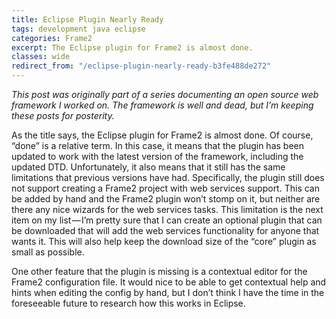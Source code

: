 ```yaml
---
title: Eclipse Plugin Nearly Ready
tags: development java eclipse
categories: Frame2
excerpt: The Eclipse plugin for Frame2 is almost done.
classes: wide
redirect_from: "/eclipse-plugin-nearly-ready-b3fe488de272"
---
```


_This post was originally part of a series documenting an open source web framework I worked on. The framework is well and dead, but I’m keeping these posts for posterity._

As the title says, the Eclipse plugin for Frame2 is almost done. Of course, “done” is a relative term. In this case, it means that the plugin has been updated to work with the latest version of the framework, including the updated DTD. Unfortunately, it also means that it still has the same limitations that previous versions have had. Specifically, the plugin still does not support creating a Frame2 project with web services support. This can be added by hand and the Frame2 plugin won’t stomp on it, but neither are there any nice wizards for the web services tasks. This limitation is the next item on my list — I’m pretty sure that I can create an optional plugin that can be downloaded that will add the web services functionality for anyone that wants it. This will also help keep the download size of the “core” plugin as small as possible.

One other feature that the plugin is missing is a contextual editor for the Frame2 configuration file. It would nice to be able to get contextual help and hints when editing the config by hand, but I don’t think I have the time in the foreseeable future to research how this works in Eclipse.
